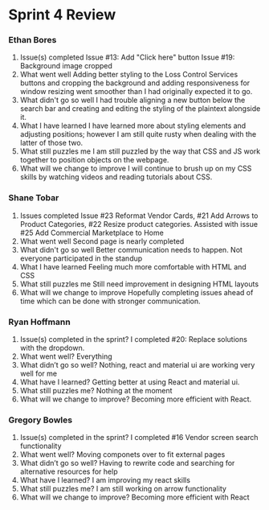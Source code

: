 # Sprint 4 Review
### Ethan Bores
1. Issue(s) completed
Issue #13: Add "Click here" button
Issue #19: Background image cropped
2. What went well
Adding better styling to the Loss Control Services buttons and cropping the background and adding responsiveness for window resizing went smoother than I had originally expected it to go.
3. What didn't go so well
I had trouble aligning a new button below the search bar and creating and editing the styling of the plaintext alongside it.
4. What I have learned
I have learned more about styling elements and adjusting positions; however I am still quite rusty when dealing with the latter of those two.
5. What still puzzles me
I am still puzzled by the way that CSS and JS work together to position objects on the webpage.
6. What will we change to improve
I will continue to brush up on my CSS skills by watching videos and reading tutorials about CSS.
### Shane Tobar
1. Issues completed
Issue #23 Reformat Vendor Cards, #21 Add Arrows to Product Categories, #22 Resize product categories. Assisted with 
issue #25 Add Commercial Marketplace to Home
2. What went well
Second page is nearly completed
3. What didn't go so well
Better communication needs to happen. Not everyone participated in the standup
4. What I have learned
Feeling much more comfortable with HTML and CSS
5. What still puzzles me
Still need improvement in designing HTML layouts
6. What will we change to improve
Hopefully completing issues ahead of time which can be done with stronger communication.


### Ryan Hoffmann
1. Issue(s) completed in the sprint?
I completed #20: Replace solutions with the dropdown.
2. What went well?
Everything
3. What didn’t go so well?
Nothing, react and material ui are working very well for me
4. What have I learned?
Getting better at using React and material ui.
5. What still puzzles me?
Nothing at the moment
6. What will we change to improve?
Becoming more efficient with React.

### Gregory Bowles
1. Issue(s) completed in the sprint?
I completed #16 Vendor screen search functionality  
2. What went well?
Moving componets over to fit external pages 
3. What didn’t go so well?
Having to rewrite code and searching for alternative resources for help
4. What have I learned?
I am improving my react skills 
5. What still puzzles me?
I am still working on arrow functionality 
6. What will we change to improve?
Becoming more efficient with React
